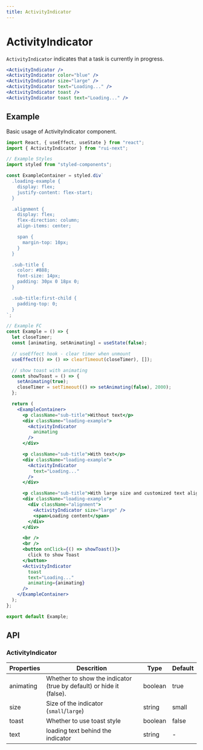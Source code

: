 ```yaml
---
title: ActivityIndicator
---
```


# ActivityIndicator

`ActivityIndicator` indicates that a task is currently in progress.

```jsx
<ActivityIndicator />
<ActivityIndicator color="blue" />
<ActivityIndicator size="large" />
<ActivityIndicator text="Loading..." />
<ActivityIndicator toast />
<ActivityIndicator toast text="Loading..." />
```

## Example

Basic usage of ActivityIndicator component.

```jsx live=local
import React, { useEffect, useState } from "react";
import { ActivityIndicator } from "rui-next";

// Example Styles
import styled from "styled-components";

const ExampleContainer = styled.div`
  .loading-example {
    display: flex;
    justify-content: flex-start;
  }

  .alignment {
    display: flex;
    flex-direction: column;
    align-items: center;

    span {
      margin-top: 10px;
    }
  }

  .sub-title {
    color: #888;
    font-size: 14px;
    padding: 30px 0 18px 0;
  }

  .sub-title:first-child {
    padding-top: 0;
  }
`;

// Example FC
const Example = () => {
  let closeTimer;
  const [animating, setAnimating] = useState(false);  

  // useEffect hook - clear timer when unmount
  useEffect(() => () => clearTimeout(closeTimer), []);

  // show toast with animating
  const showToast = () => {
    setAnimating(true);
    closeTimer = setTimeout(() => setAnimating(false), 2000);
  };

  return (
    <ExampleContainer>
      <p className="sub-title">Without text</p>
      <div className="loading-example">
        <ActivityIndicator
          animating
        />
      </div>

      <p className="sub-title">With text</p>
      <div className="loading-example">
        <ActivityIndicator
          text="Loading..."
        />
      </div>

      <p className="sub-title">With large size and customized text alignment</p>
      <div className="loading-example">
        <div className="alignment">
          <ActivityIndicator size="large" />
          <span>Loading content</span>
        </div>
      </div>

      <br />
      <br />
      <button onClick={() => showToast()}>
        click to show Toast
      </button>
      <ActivityIndicator
        toast
        text="Loading..."
        animating={animating}
      />
    </ExampleContainer>
  );
};

export default Example;
```

## API

### ActivityIndicator

Properties | Descrition | Type | Default
-----------|------------|------|--------
|  animating  | Whether to show the indicator (true by default) or hide it (false). | boolean | true |
|  size  | Size of the indicator (`small`/`large`) | string | small |
|  toast  | Whether to use toast style | boolean  | false |
|  text  | loading text behind the indicator | string | - |
